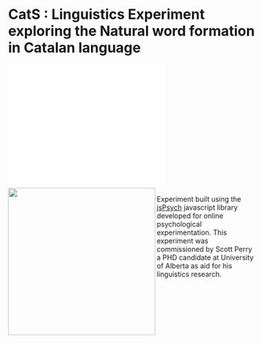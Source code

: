 # CatS : Linguistics Experiment exploring the Natural word formation in Catalan language

<embed src="screenRecording.mov" Pluginspage="https://support.apple.com/quicktime" width="320" height="250" CONTROLLER="true" LOOP="false" AUTOPLAY="false" name="IBM Video"></embed>
<img src="https://www.jspsych.org/7.2/img/jspsych-logo.jpg" width=300 align="left"></img>
 
Experiment built using the <a href="https://www.jspsych.org/7.2/">jsPsych</a> javascript library developed for online psychological experimentation. This experiment was commissioned by Scott Perry a PHD candidate at University of Alberta as aid for his linguistics research.
